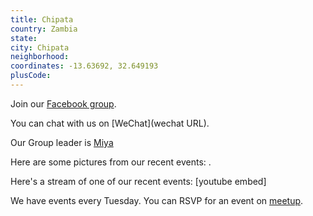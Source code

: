 ```yaml
---
title: Chipata
country: Zambia
state: 
city: Chipata
neighborhood: 
coordinates: -13.63692, 32.649193
plusCode:
---
```

Join our [Facebook group](https://www.facebook.com/groups/free.code.camp.chipata).

You can chat with us on [WeChat](wechat URL).

Our Group leader is [Miya](freecodecamp.org/miya)

Here are some pictures from our recent events:
![]().

Here's a stream of one of our recent events:
[youtube embed]

We have events every Tuesday. You can RSVP for an event on [meetup](meetupurl).
